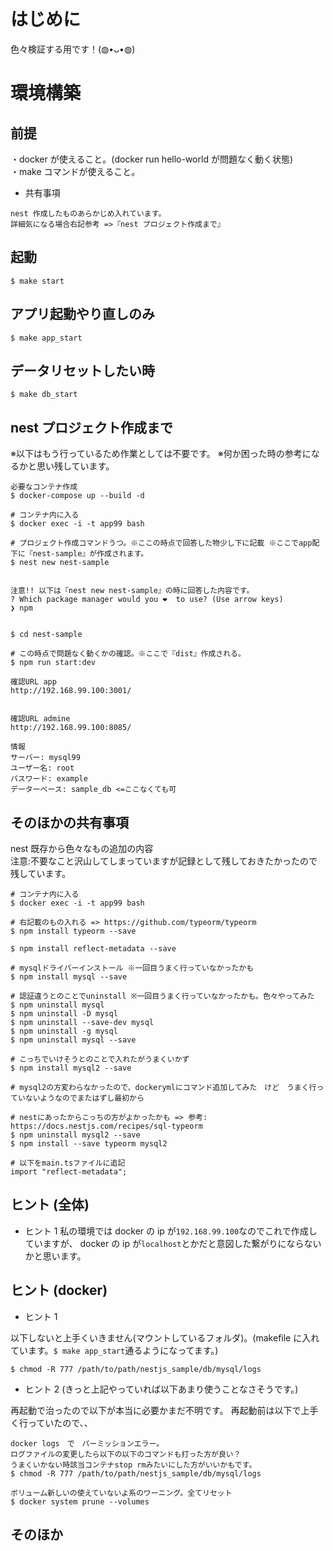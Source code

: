 # はじめに

色々検証する用です！(◍•ᴗ•◍)

# 環境構築

## 前提

・docker が使えること。(docker run hello-world が問題なく動く状態)<br>
・make コマンドが使えること。

- 共有事項

```
nest 作成したものあらかじめ入れています。
詳細気になる場合右記参考 =>『nest プロジェクト作成まで』
```

## 起動

```
$ make start
```

## アプリ起動やり直しのみ

```
$ make app_start
```

## データリセットしたい時

```
$ make db_start
```

## nest プロジェクト作成まで

※以下はもう行っているため作業としては不要です。
※何か困った時の参考になるかと思い残しています。

```
必要なコンテナ作成
$ docker-compose up --build -d

# コンテナ内に入る
$ docker exec -i -t app99 bash

# プロジェクト作成コマンドうつ。※ここの時点で回答した物少し下に記載 ※ここでapp配下に『nest-sample』が作成されます。
$ nest new nest-sample


注意!! 以下は『nest new nest-sample』の時に回答した内容です。
? Which package manager would you ❤️  to use? (Use arrow keys)
❯ npm


$ cd nest-sample

# この時点で問題なく動くかの確認。※ここで『dist』作成される。
$ npm run start:dev

確認URL app
http://192.168.99.100:3001/


確認URL admine
http://192.168.99.100:8085/

情報
サーバー: mysql99
ユーザー名: root
パスワード: example
データーベース: sample_db <=ここなくても可
```

## そのほかの共有事項

nest 既存から色々なもの追加の内容<br>
注意:不要なこと沢山してしまっていますが記録として残しておきたかったので残しています。

```
# コンテナ内に入る
$ docker exec -i -t app99 bash

# 右記載のもの入れる => https://github.com/typeorm/typeorm
$ npm install typeorm --save

$ npm install reflect-metadata --save

# mysqlドライバーインストール ※一回目うまく行っていなかったかも
$ npm install mysql --save

# 認証違うとのことでuninstall ※一回目うまく行っていなかったかも。色々やってみた
$ npm uninstall mysql
$ npm uninstall -D mysql
$ npm uninstall --save-dev mysql
$ npm uninstall -g mysql
$ npm uninstall mysql --save

# こっちでいけそうとのことで入れたがうまくいかず
$ npm install mysql2 --save

# mysql2の方変わらなかったので、dockerymlにコマンド追加してみた　けど　うまく行っていないようなのでまたはずし最初から

# nestにあったからこっちの方がよかったかも => 参考: https://docs.nestjs.com/recipes/sql-typeorm
$ npm uninstall mysql2 --save
$ npm install --save typeorm mysql2

# 以下をmain.tsファイルに追記
import "reflect-metadata";
```

## ヒント (全体)

- ヒント 1
  私の環境では docker の ip が`192.168.99.100`なのでこれで作成していますが、
  docker の ip が`localhost`とかだと意図した繋がりにならないかと思います。

## ヒント (docker)

- ヒント 1

以下しないと上手くいきません(マウントしているフォルダ)。(makefile に入れています。`$ make app_start`通るようになってます。)

```
$ chmod -R 777 /path/to/path/nestjs_sample/db/mysql/logs
```

- ヒント 2 (きっと上記やっていれば以下あまり使うことなさそうです。)

再起動で治ったので以下が本当に必要かまだ不明です。
再起動前は以下で上手く行っていたので、、

```
docker logs　で　パーミッションエラー。
ログファイルの変更したら以下の以下のコマンドも打った方が良い？
うまくいかない時該当コンテナstop rmみたいにした方がいいかもです。
$ chmod -R 777 /path/to/path/nestjs_sample/db/mysql/logs

ボリューム新しいの使えていないよ系のワーニング。全てリセット
$ docker system prune --volumes
```

## そのほか
